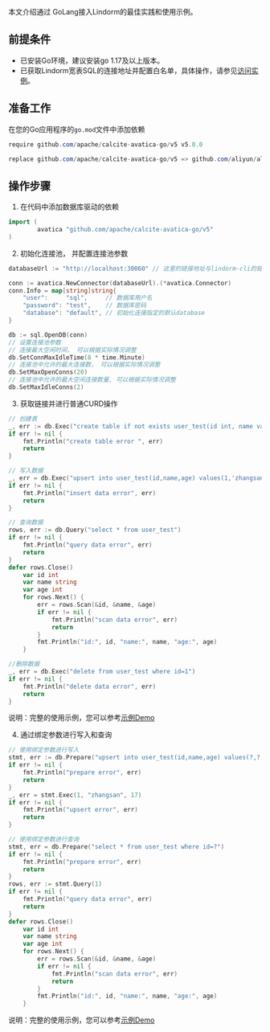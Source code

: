 <!--
{% comment %}
Licensed to the Apache Software Foundation (ASF) under one or more
contributor license agreements.  See the NOTICE file distributed with
this work for additional information regarding copyright ownership.
The ASF licenses this file to you under the Apache License, Version 2.0
(the "License"); you may not use this file except in compliance with
the License.  You may obtain a copy of the License at

http://www.apache.org/licenses/LICENSE-2.0

Unless required by applicable law or agreed to in writing, software
distributed under the License is distributed on an "AS IS" BASIS,
WITHOUT WARRANTIES OR CONDITIONS OF ANY KIND, either express or implied.
See the License for the specific language governing permissions and
limitations under the License.
{% endcomment %}
-->

本文介绍通过 GoLang接入Lindorm的最佳实践和使用示例。

## 前提条件

- 已安装Go环境，建议安装go 1.17及以上版本。
- 已获取Lindorm宽表SQL的连接地址并配置白名单，具体操作，请参见[访问实例](https://help.aliyun.com/document_detail/264919.htm#concept-2090785)。

## 准备工作
在您的Go应用程序的`go.mod`文件中添加依赖
```java
require github.com/apache/calcite-avatica-go/v5 v5.0.0

replace github.com/apache/calcite-avatica-go/v5 => github.com/aliyun/alibabacloud-lindorm-go-sql-driver/v5 v5.0.1
```

## 操作步骤

1. 在代码中添加数据库驱动的依赖
```go
import (
		avatica "github.com/apache/calcite-avatica-go/v5"
)
```

2. 初始化连接池， 并配置连接池参数
```go
databaseUrl := "http://localhost:30060" // 这里的链接地址与lindorm-cli的链接地址比，需要去掉http之前的字符串

conn := avatica.NewConnector(databaseUrl).(*avatica.Connector)
conn.Info = map[string]string{
	"user":     "sql",     // 数据库用户名
	"password": "test",    // 数据库密码
	"database": "default", // 初始化连接指定的默认database
}

db := sql.OpenDB(conn)
// 设置连接池参数
// 连接最大空闲时间， 可以根据实际情况调整
db.SetConnMaxIdleTime(8 * time.Minute)
// 连接池中允许的最大连接数， 可以根据实际情况调整
db.SetMaxOpenConns(20)
// 连接池中允许的最大空闲连接数量, 可以根据实际情况调整
db.SetMaxIdleConns(2)
```

3. 获取链接并进行普通CURD操作

```go
// 创建表
_, err := db.Exec("create table if not exists user_test(id int, name varchar,age int, primary key(id))")
if err != nil {
	fmt.Println("create table error ", err)
	return
}

// 写入数据
_, err = db.Exec("upsert into user_test(id,name,age) values(1,'zhangsan',17)")
if err != nil {
	fmt.Println("insert data error", err)
	return
}

// 查询数据
rows, err := db.Query("select * from user_test")
if err != nil {
	fmt.Println("query data error", err)
	return
}
defer rows.Close()
	var id int
	var name string
	var age int
	for rows.Next() {
		err = rows.Scan(&id, &name, &age)
		if err != nil {
			fmt.Println("scan data error", err)
			return
		}
		fmt.Println("id:", id, "name:", name, "age:", age)
	}

//删除数据
_, err = db.Exec("delete from user_test where id=1")
if err != nil {
	fmt.Println("delete data error", err)
	return
}

```
说明：完整的使用示例，您可以参考[示例Demo](https://github.com/aliyun/aliyun-apsaradb-hbase-demo/blob/master/lindormsql-go/demo/demo.go)

4. 通过绑定参数进行写入和查询
```go
// 使用绑定参数进行写入
stmt, err := db.Prepare("upsert into user_test(id,name,age) values(?,?,?)")
if err != nil {
	fmt.Println("prepare error", err)
	return
}
_, err = stmt.Exec(1, "zhangsan", 17)
if err != nil {
	fmt.Println("upsert error", err)
	return
}

// 使用绑定参数进行查询
stmt, err = db.Prepare("select * from user_test where id=?")
if err != nil {
	fmt.Println("prepare error", err)
	return
}
rows, err := stmt.Query(1)
if err != nil {
	fmt.Println("query data error", err)
	return
}
defer rows.Close()
	var id int
	var name string
	var age int
	for rows.Next() {
		err = rows.Scan(&id, &name, &age)
		if err != nil {
			fmt.Println("scan data error", err)
			return
		}
		fmt.Println("id:", id, "name:", name, "age:", age)
	}
```
说明：完整的使用示例，您可以参考[示例Demo](https://github.com/aliyun/aliyun-apsaradb-hbase-demo/blob/master/lindormsql-go/prepare_demo/prepare_demo.go)

